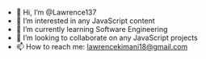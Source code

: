 - 👋 Hi, I’m @Lawrence137
- 👀 I’m interested in any JavaScript content
- 🌱 I’m currently learning Software Engineering
- 💞️ I’m looking to collaborate on any JavaScript projects
- 📫 How to reach me: lawrencekimani18@gmail.com

<!---
Lawrence137/Lawrence137 is a ✨ special ✨ repository because its `README.md` (this file) appears on your GitHub profile.
You can click the Preview link to take a look at your changes.
--->
